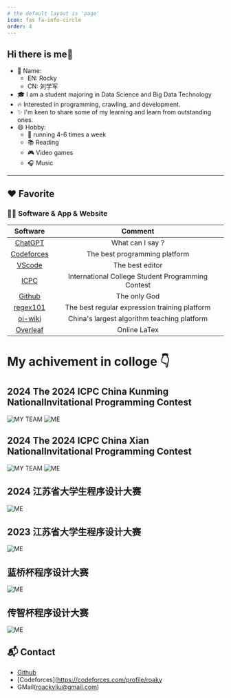 ```yaml
---
# the default layout is 'page'
icon: fas fa-info-circle
order: 4
---
```


## Hi there is me👋
- 🌈 Name:
   -  EN: Rocky
   -  CN: 刘学军
- 🎓 I am a student majoring in Data Science and Big Data Technology
- 🔥 Interested in programming, crawling, and development.
- ✨ I'm keen to share some of my learning and learn from outstanding ones.
- 😄 Hobby:
  - 💪 running 4-6 times a week
  - 📚 Reading 
  - 🎮 Video games
  - 🎧 Music 

---
## ❤️ Favorite

### 🧑‍💻 Software & App & Website

|                  Software                   |                  Comment                   |
| :-----------------------------------------: | :----------------------------------------: |
|       [ChatGPT](https://openai.com/)        |              What can I say ?              |
|      [Codeforces](https://codeforces.com/)       |     The best programming platform     |
|  [VScode](https://code.visualstudio.com/)   |              The best editor               |
|      [ICPC](https://icpc.global/)       |    International College Student Programming Contest    |
|      [Github](https://obsidian.md/)       |          The only God          |
|      [regex101](https://regex101.com/)      |     The best regular expression training platform     |
|    [oi-wiki](https://oi-wiki.org/contest/resources/)    |        China's largest algorithm teaching platform         |
|    [Overleaf](https://www.overleaf.com/)    |                Online LaTex                |

# My achivement in colloge 👇

## 2024 The 2024 ICPC China Kunming NationalInvitational Programming Contest
![MY TEAM](rocky-lxj.github.io\_tabs\img\about\km-team.png)
![ME](rocky-lxj.github.io\_tabs\img\about\km-person.png)

## 2024 The 2024 ICPC China Xian NationalInvitational Programming Contest
![MY TEAM](rocky-lxj.github.io\_tabs\img\about\xa-team.png)
![ME](rocky-lxj.github.io\_tabs\img\about\xa-person.png)

## 2024 江苏省大学生程序设计大赛
![ME](rocky-lxj.github.io\_tabs\img\about\2024jscpc.png)
## 2023 江苏省大学生程序设计大赛
![ME](rocky-lxj.github.io\_tabs\img\about\2023jscpc.png)

## 蓝桥杯程序设计大赛
![ME](rocky-lxj.github.io\_tabs\img\about\15lqb.jpg)

## 传智杯程序设计大赛
![ME](rocky-lxj.github.io\_tabs\img\about\czb.jpg)

## 📬 Contact
- [Github](https://github.com/rocky-lxj)
- [Codeforces](https://codeforces.com/profile/roaky
- GMail(roackyliu@gmail.com)

